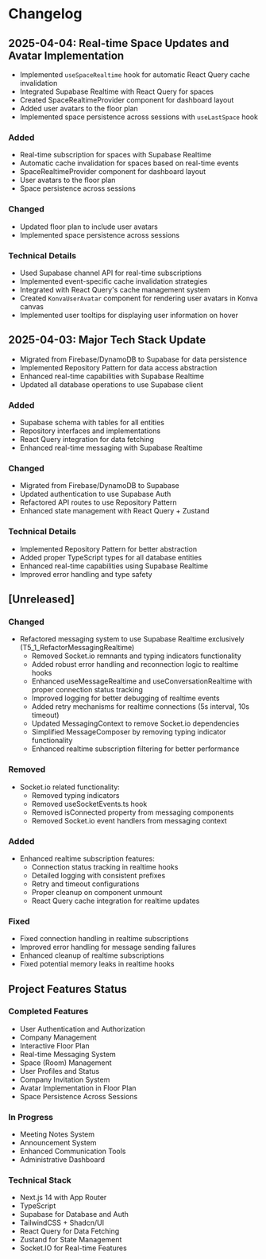 # Changelog

## 2025-04-04: Real-time Space Updates and Avatar Implementation
- Implemented `useSpaceRealtime` hook for automatic React Query cache invalidation
- Integrated Supabase Realtime with React Query for spaces
- Created SpaceRealtimeProvider component for dashboard layout
- Added user avatars to the floor plan
- Implemented space persistence across sessions with `useLastSpace` hook

### Added
- Real-time subscription for spaces with Supabase Realtime
- Automatic cache invalidation for spaces based on real-time events
- SpaceRealtimeProvider component for dashboard layout
- User avatars to the floor plan
- Space persistence across sessions

### Changed
- Updated floor plan to include user avatars
- Implemented space persistence across sessions

### Technical Details
- Used Supabase channel API for real-time subscriptions
- Implemented event-specific cache invalidation strategies
- Integrated with React Query's cache management system
- Created `KonvaUserAvatar` component for rendering user avatars in Konva canvas
- Implemented user tooltips for displaying user information on hover

## 2025-04-03: Major Tech Stack Update
- Migrated from Firebase/DynamoDB to Supabase for data persistence
- Implemented Repository Pattern for data access abstraction
- Enhanced real-time capabilities with Supabase Realtime
- Updated all database operations to use Supabase client

### Added
- Supabase schema with tables for all entities
- Repository interfaces and implementations
- React Query integration for data fetching
- Enhanced real-time messaging with Supabase Realtime

### Changed
- Migrated from Firebase/DynamoDB to Supabase
- Updated authentication to use Supabase Auth
- Refactored API routes to use Repository Pattern
- Enhanced state management with React Query + Zustand

### Technical Details
- Implemented Repository Pattern for better abstraction
- Added proper TypeScript types for all database entities
- Enhanced real-time capabilities using Supabase Realtime
- Improved error handling and type safety

## [Unreleased]
### Changed
- Refactored messaging system to use Supabase Realtime exclusively (T5_1_RefactorMessagingRealtime)
  - Removed Socket.io remnants and typing indicators functionality
  - Added robust error handling and reconnection logic to realtime hooks
  - Enhanced useMessageRealtime and useConversationRealtime with proper connection status tracking
  - Improved logging for better debugging of realtime events
  - Added retry mechanisms for realtime connections (5s interval, 10s timeout)
  - Updated MessagingContext to remove Socket.io dependencies
  - Simplified MessageComposer by removing typing indicator functionality
  - Enhanced realtime subscription filtering for better performance

### Removed
- Socket.io related functionality:
  - Removed typing indicators
  - Removed useSocketEvents.ts hook
  - Removed isConnected property from messaging components
  - Removed Socket.io event handlers from messaging context

### Added
- Enhanced realtime subscription features:
  - Connection status tracking in realtime hooks
  - Detailed logging with consistent prefixes
  - Retry and timeout configurations
  - Proper cleanup on component unmount
  - React Query cache integration for realtime updates

### Fixed
- Fixed connection handling in realtime subscriptions
- Improved error handling for message sending failures
- Enhanced cleanup of realtime subscriptions
- Fixed potential memory leaks in realtime hooks

## Project Features Status

### Completed Features
- User Authentication and Authorization
- Company Management
- Interactive Floor Plan
- Real-time Messaging System
- Space (Room) Management
- User Profiles and Status
- Company Invitation System
- Avatar Implementation in Floor Plan
- Space Persistence Across Sessions

### In Progress
- Meeting Notes System
- Announcement System
- Enhanced Communication Tools
- Administrative Dashboard

### Technical Stack
- Next.js 14 with App Router
- TypeScript
- Supabase for Database and Auth
- TailwindCSS + Shadcn/UI
- React Query for Data Fetching
- Zustand for State Management
- Socket.IO for Real-time Features